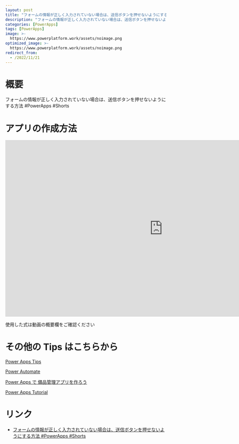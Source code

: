 ```yaml
---
layout: post
title: "フォームの情報が正しく入力されていない場合は、送信ボタンを押せないようにする方法 #PowerApps #Shorts"
description: "フォームの情報が正しく入力されていない場合は、送信ボタンを押せないようにする方法 #PowerApps #Shortsを動画で分かりやすく解説"
categories: [PowerApps]
tags: [PowerApps]
image: >-
  https://www.powerplatform.work/assets/noimage.png
optimized_image: >-
  https://www.powerplatform.work/assets/noimage.png
redirect_from:
  - /2022/11/21
---
```



#  概要

フォームの情報が正しく入力されていない場合は、送信ボタンを押せないようにする方法 #PowerApps #Shorts


# アプリの作成方法

<iframe width="983" height="553" src="https://www.youtube.com/embed/i6hmqh9h_MI" title="YouTube video player" frameborder="0" allow="accelerometer; autoplay; clipboard-write; encrypted-media; gyroscope; picture-in-picture" allowfullscreen></iframe>


使用した式は動画の概要欄をご確認ください


# その他の Tips はこちらから

[Power Apps Tips](https://www.youtube.com/watch?v=VrAQf3JQ7yM&list=PLVhFi1fb3DqakSLVMn22DDcySXh9jtzi- )


[Power Automate](https://www.youtube.com/watch?v=-YnJYT0ASEM&list=PLVhFi1fb3Dqbzic6GieqnLFgD3aTj-eHA)


[Power Apps で 備品管理アプリを作ろう](https://www.youtube.com/playlist?list=PLVhFi1fb3DqZM3HKb8Hea6XEL96990Fyn)


[Power Apps Tutorial](https://www.youtube.com/playlist?list=PLVhFi1fb3DqalxpL974VvAJvV4iWoSbe_)


# リンク


- [フォームの情報が正しく入力されていない場合は、送信ボタンを押せないようにする方法 #PowerApps #Shorts](https://www.youtube.com/watch?v=i6hmqh9h_MI)

